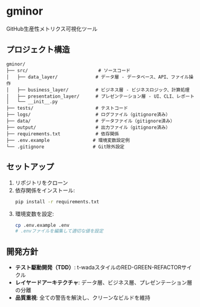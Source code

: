 # gminor

GitHub生産性メトリクス可視化ツール

## プロジェクト構造

```
gminor/
├── src/                          # ソースコード
│   ├── data_layer/              # データ層 - データベース、API、ファイル操作
│   ├── business_layer/          # ビジネス層 - ビジネスロジック、計算処理
│   ├── presentation_layer/      # プレゼンテーション層 - UI、CLI、レポート
│   └── __init__.py
├── tests/                       # テストコード
├── logs/                        # ログファイル（gitignore済み）
├── data/                        # データファイル（gitignore済み）
├── output/                      # 出力ファイル（gitignore済み）
├── requirements.txt             # 依存関係
├── .env.example                # 環境変数設定例
└── .gitignore                  # Git除外設定
```

## セットアップ

1. リポジトリをクローン
2. 依存関係をインストール:
   ```bash
   pip install -r requirements.txt
   ```
3. 環境変数を設定:
   ```bash
   cp .env.example .env
   # .envファイルを編集して適切な値を設定
   ```

## 開発方針

- **テスト駆動開発（TDD）**: t-wadaスタイルのRED-GREEN-REFACTORサイクル
- **レイヤードアーキテクチャ**: データ層、ビジネス層、プレゼンテーション層の分離
- **品質重視**: 全ての警告を解決し、クリーンなビルドを維持